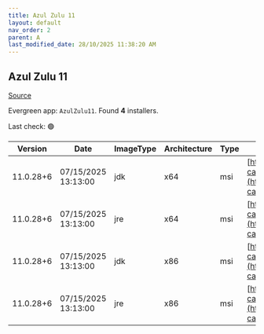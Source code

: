```yaml
---
title: Azul Zulu 11
layout: default
nav_order: 2
parent: A
last_modified_date: 28/10/2025 11:38:20 AM
---
```


## Azul Zulu 11

[Source](https://www.azul.com/downloads/#zulu)

Evergreen app: `AzulZulu11`. Found **4** installers.

Last check: 🟢

| Version   | Date                | ImageType | Architecture | Type | URI                                                                                                                                            |
| --------- | ------------------- | --------- | ------------ | ---- | ---------------------------------------------------------------------------------------------------------------------------------------------- |
| 11.0.28+6 | 07/15/2025 13:13:00 | jdk       | x64          | msi  | [https://cdn.azul.com/zulu/bin/zulu11.82.19-ca-jdk11.0.28-win_x64.msi](https://cdn.azul.com/zulu/bin/zulu11.82.19-ca-jdk11.0.28-win_x64.msi)   |
| 11.0.28+6 | 07/15/2025 13:13:00 | jre       | x64          | msi  | [https://cdn.azul.com/zulu/bin/zulu11.82.19-ca-jre11.0.28-win_x64.msi](https://cdn.azul.com/zulu/bin/zulu11.82.19-ca-jre11.0.28-win_x64.msi)   |
| 11.0.28+6 | 07/15/2025 13:13:00 | jdk       | x86          | msi  | [https://cdn.azul.com/zulu/bin/zulu11.82.19-ca-jdk11.0.28-win_i686.msi](https://cdn.azul.com/zulu/bin/zulu11.82.19-ca-jdk11.0.28-win_i686.msi) |
| 11.0.28+6 | 07/15/2025 13:13:00 | jre       | x86          | msi  | [https://cdn.azul.com/zulu/bin/zulu11.82.19-ca-jre11.0.28-win_i686.msi](https://cdn.azul.com/zulu/bin/zulu11.82.19-ca-jre11.0.28-win_i686.msi) |

